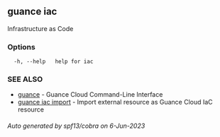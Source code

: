 ## guance iac

Infrastructure as Code

### Options

```
  -h, --help   help for iac
```

### SEE ALSO

- [guance](guance.md) - Guance Cloud Command-Line Interface
- [guance iac import](guance_iac_import.md) - Import external resource as Guance Cloud IaC resource

###### Auto generated by spf13/cobra on 6-Jun-2023
